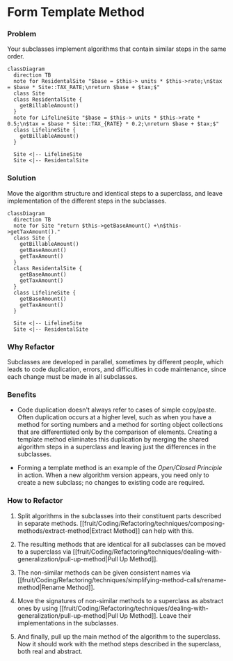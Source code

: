 # Form Template Method

### Problem

Your subclasses implement algorithms that contain similar steps in the same order.

```mermaid
classDiagram
  direction TB
  note for ResidentalSite "$base = $this-> units * $this->rate;\n$tax = $base * Site::TAX_RATE;\nreturn $base + $tax;$"
  class Site
  class ResidentalSite {
    getBillableAmount()   
  }
  note for LifelineSite "$base = $this-> units * $this->rate * 0.5;\n$tax = $base * Site::TAX_{RATE} * 0.2;\nreturn $base + $tax;$"
  class LifelineSite {
    getBillableAmount()   
  }

  Site <|-- LifelineSite
  Site <|-- ResidentalSite
```

### Solution

Move the algorithm structure and identical steps to a superclass, and leave implementation of the different steps in the subclasses.

```mermaid
classDiagram
  direction TB
  note for Site "return $this->getBaseAmount() +\n$this->getTaxAmount()."
  class Site {
    getBillableAmount()
    getBaseAmount()
    getTaxAmount()
  }
  class ResidentalSite {
    getBaseAmount()
    getTaxAmount()   
  }
  class LifelineSite {
    getBaseAmount()
    getTaxAmount()  
  }

  Site <|-- LifelineSite
  Site <|-- ResidentalSite
```

### Why Refactor

Subclasses are developed in parallel, sometimes by different people, which leads to code duplication, errors, and difficulties in code maintenance, since each change must be made in all subclasses.

### Benefits

- Code duplication doesn't always refer to cases of simple copy/paste. Often duplication occurs at a higher level, such as when you have a method for sorting numbers and a method for sorting object collections that are differentiated only by the comparison of elements. Creating a template method eliminates this duplication by merging the shared algorithm steps in a superclass and leaving just the differences in the subclasses.

- Forming a template method is an example of the *Open/Closed Principle* in action. When a new algorithm version appears, you need only to create a new subclass; no changes to existing code are required.

### How to Refactor

1. Split algorithms in the subclasses into their constituent parts described in separate methods. [[fruit/Coding/Refactoring/techniques/composing-methods/extract-method|Extract Method]] can help with this.

2. The resulting methods that are identical for all subclasses can be moved to a superclass via [[fruit/Coding/Refactoring/techniques/dealing-with-generalization/pull-up-method|Pull Up Method]].

3. The non-similar methods can be given consistent names via [[fruit/Coding/Refactoring/techniques/simplifying-method-calls/rename-method|Rename Method]].

4. Move the signatures of non-similar methods to a superclass as abstract ones by using [[fruit/Coding/Refactoring/techniques/dealing-with-generalization/pull-up-method|Pull Up Method]]. Leave their implementations in the subclasses.

5. And finally, pull up the main method of the algorithm to the superclass. Now it should work with the method steps described in the superclass, both real and abstract.
